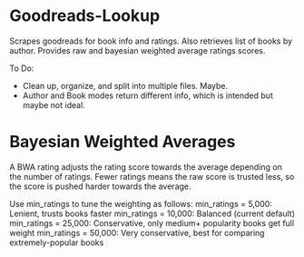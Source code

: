 # Goodreads-Lookup
Scrapes goodreads for book info and ratings.  Also retrieves list of books by author.  Provides raw and bayesian weighted average ratings scores.

To Do:
- Clean up, organize, and split into multiple files.  Maybe.
- Author and Book modes return different info, which is intended but maybe not ideal.

# Bayesian Weighted Averages
A BWA rating adjusts the rating score towards the average depending on the number of ratings. Fewer ratings means the raw score is trusted less, so the score is pushed harder towards the average.

Use min_ratings to tune the weighting as follows:
min_ratings = 5,000:  Lenient, trusts books faster
min_ratings = 10,000: Balanced (current default)
min_ratings = 25,000: Conservative, only medium+ popularity books get full weight
min_ratings = 50,000: Very conservative, best for comparing extremely-popular books
